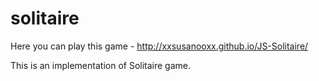 # solitaire

Here you can play this game -  http://xxsusanooxx.github.io/JS-Solitaire/

This is an implementation of Solitaire game.
